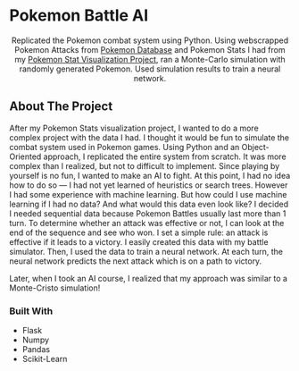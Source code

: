 # Pokemon Battle AI

  <p align="center">
  Replicated the Pokemon combat system using Python. Using webscrapped Pokemon Attacks from <a target="_blank" href="https://pokemondb.net/">Pokemon Database</a> and Pokemon Stats I had from my <a target="_blank" href="https://github.com/MKB-1/pokemon_viz">Pokemon Stat Visualization Project</a>, ran a Monte-Carlo simulation with randomly generated Pokemon. Used simulation results to train a neural network.
  </p>
</div>




<!-- ABOUT THE PROJECT -->
## About The Project
After my Pokemon Stats visualization project, I wanted to do a more complex project with the data I had. I thought it would be fun to simulate the combat system used in Pokemon games. Using Python and an Object-Oriented approach, I replicated the entire system from scratch. It was more complex than I realized, but not to difficult to implement. Since playing by yourself is no fun, I wanted to make an AI to fight. At this point, I had no idea how to do so &mdash; I had not yet learned of heuristics or search trees. However I had some experience with machine learning. But how could I use machine learning if I had no data? And what would this data even look like?
I decided I needed sequential data because Pokemon Battles usually last more than 1 turn.
To determine whether an attack was effective or not, I can look at the end of the sequence and see who won. I set a simple rule: an attack is effective if it leads to a victory.
I easily created this data with my battle simulator. Then, I used the data to train a neural network. At each turn, the neural network predicts the next attack which is on a path to victory.

Later, when I took an AI course, I realized that my approach was similar to a Monte-Cristo simulation!


### Built With

* Flask
* Numpy
* Pandas
* Scikit-Learn
